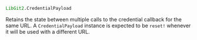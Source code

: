 ```julia
LibGit2.CredentialPayload
```

Retains the state between multiple calls to the credential callback for the same URL. A `CredentialPayload` instance is expected to be `reset!` whenever it will be used with a different URL.
